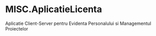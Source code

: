 # MISC.AplicatieLicenta
Aplicatie Client-Server pentru Evidenta Personalului si Managementul Proiectelor
